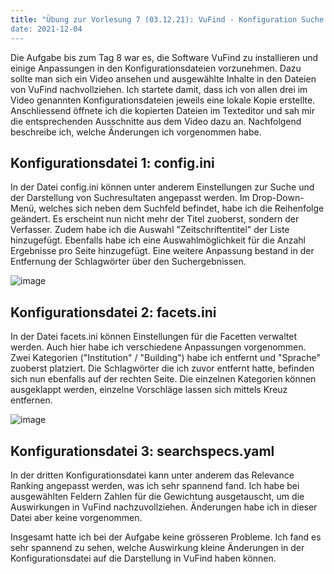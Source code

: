 ```yaml
---
title: "Übung zur Vorlesung 7 (03.12.21): VuFind - Konfiguration Suche und Facetten 
date: 2021-12-04
---
```


Die Aufgabe bis zum Tag 8 war es, die Software VuFind zu installieren und einige Anpassungen in den Konfigurationsdateien vorzunehmen. Dazu sollte man sich ein Video ansehen und ausgewählte Inhalte in den Dateien von VuFind nachvollziehen. 
Ich startete damit, dass ich von allen drei im Video genannten Konfigurationsdateien jeweils eine lokale Kopie erstellte. Anschliessend öffnete ich die kopierten Dateien im Texteditor und sah mir die entsprechenden Ausschnitte aus dem Video dazu an. Nachfolgend beschreibe ich, welche Änderungen ich vorgenommen habe.

## Konfigurationsdatei 1: config.ini
In der Datei config.ini können unter anderem Einstellungen zur Suche und der Darstellung von Suchresultaten angepasst werden. Im Drop-Down-Menü, welches sich neben dem Suchfeld befindet, habe ich die Reihenfolge geändert. Es erscheint nun nicht mehr der Titel zuoberst, sondern der Verfasser. Zudem habe ich die Auswahl "Zeitschriftentitel" der Liste hinzugefügt. Ebenfalls habe ich eine Auswahlmöglichkeit für die Anzahl Ergebnisse pro Seite hinzugefügt. Eine weitere Anpassung bestand in der Entfernung der Schlagwörter über den Suchergebnissen. 

![image](https://user-images.githubusercontent.com/91632421/151710044-d16477e1-24d0-4556-ae3d-80a7d42aed49.png)

## Konfigurationsdatei 2: facets.ini
In der Datei facets.ini können Einstellungen für die Facetten verwaltet werden. Auch hier habe ich verschiedene Anpassungen vorgenommen. Zwei Kategorien ("Institution" / "Building") habe ich entfernt und "Sprache" zuoberst platziert. Die Schlagwörter die ich zuvor entfernt hatte, befinden sich nun ebenfalls auf der rechten Seite. Die einzelnen Kategorien können ausgeklappt werden, einzelne Vorschläge lassen sich mittels Kreuz entfernen.

![image](https://user-images.githubusercontent.com/91632421/151710060-50319c6e-b1f2-48b4-b735-09b5f135302f.png)

## Konfigurationsdatei 3: searchspecs.yaml
In der dritten Konfigurationsdatei kann unter anderem das Relevance Ranking angepasst werden, was ich sehr spannend fand. Ich habe bei ausgewählten Feldern Zahlen für die Gewichtung ausgetauscht, um die Auswirkungen in VuFind nachzuvollziehen. Änderungen habe ich in dieser Datei aber keine vorgenommen. 

Insgesamt hatte ich bei der Aufgabe keine grösseren Probleme. Ich fand es sehr spannend zu sehen, welche Auswirkung kleine Änderungen in der Konfigurationsdatei auf die Darstellung in VuFind haben können.
